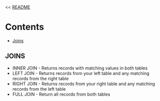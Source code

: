 << [README](./README.md)

# Contents
- [Joins](#joins)

## JOINS
- INNER JOIN - Returns records with matching values in both tables
- LEFT JOIN - Returns records from your left table and any matching records from the right table
- RIGHT JOIN - Returns records from your right table and any matching records from the left table
- FULL JOIN - Return all records from both tables